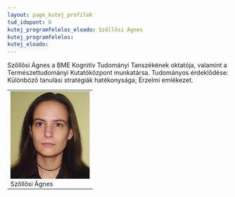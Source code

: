 ```yaml
---
layout: page_kutej_profilok
tud_idopont: 0
kutej_programfelelos_eloado: Szőllősi Ágnes 
kutej_programfelelos: 
kutej_eloado: 
---
```


Szőllősi Ágnes a BME Kognitív Tudományi Tanszékének oktatója, valamint a Természettudományi Kutatóközpont munkatársa. Tudományos érdeklődése: Különböző tanulási stratégiák hatékonysága; Érzelmi emlékezet.

 <table class="picture">
<tr>
<td>

<div class="gallery">
    <img src="images/szollosi_agnes.jpg" max-width="250" max-height="200">
  <div class="desc">Szőllősi Ágnes</div>
</div>

</td>
</tr>
</table>
